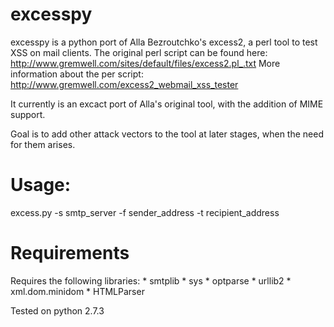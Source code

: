 excesspy
========

excesspy is a python port of Alla Bezroutchko's excess2, a perl tool to test XSS on mail clients.
The original perl script can be found here: http://www.gremwell.com/sites/default/files/excess2.pl_.txt
More information about the per script: http://www.gremwell.com/excess2_webmail_xss_tester

It currently is an excact port of Alla's original tool, with the addition of MIME support. 

Goal is to add other attack vectors to the tool at later stages, when the need for them arises.

Usage:
=======
excess.py -s smtp_server -f sender_address -t recipient_address

Requirements
============
Requires the following libraries:
	*	smtplib
	*	sys
	*	optparse
	*	urllib2
	*	xml.dom.minidom
	*	HTMLParser

Tested on python 2.7.3

